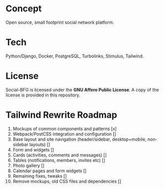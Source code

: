 # Concept

Open source, small footprint social network platform.

# Tech

Python/Django, Docker, PostgreSQL, Turbolinks, Stimulus, Tailwind.

# License

Social-BFG is licensed under the **GNU Affero Public License**. A copy of the license is provided in this repository.

# Tailwind Rewrite Roadmap

1. Mockups of common components and patterns [x]
2. Webpack/PostCSS integration and configuration []
3. Base layout and site navigation (header/sidebar, desktop+mobile, non-sidebar layouts) []
4. Form and widgets []
5. Cards (activities, comments and messages) []
6. Tables (notifications, members, invites etc) []
7. Photo gallery []
8. Calendar pages and form widgets []
9. Remaining fixes, tweaks []
10. Remove mockups, old CSS files and dependencies []
